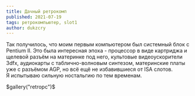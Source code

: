 ```yaml
---
title: Дачный ретрокомп
published: 2021-07-19
tags: ретрокомпьютер, slot1
author: dukzcry
---
```


Так получилось, что моим первым компьютером был системный блок с Pentium II. Это была интересная эпоха - процессор в виде картриджа и щелевой разъём на материнке под него, культовые видеоускорители 3dfx, аудиокарты с таблично-волновым синтезом, материнские платы уже с разъёмом AGP, но всё ещё не избавившиеся от ISA слотов.  
Я испытываю сильную ностальгию по тем временам.

$gallery("retropc")$